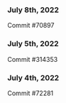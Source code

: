 ### July 8th, 2022

Commit #70897

### July 5th, 2022

Commit #314353


### July 4th, 2022

Commit #72281
